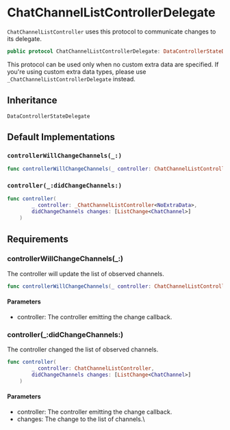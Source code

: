 # ChatChannelListControllerDelegate

`ChatChannelListController` uses this protocol to communicate changes to its delegate.

``` swift
public protocol ChatChannelListControllerDelegate: DataControllerStateDelegate 
```

This protocol can be used only when no custom extra data are specified. If you're using custom extra data types,
please use `_ChatChannelListControllerDelegate` instead.

## Inheritance

`DataControllerStateDelegate`

## Default Implementations

### `controllerWillChangeChannels(_:)`

``` swift
func controllerWillChangeChannels(_ controller: ChatChannelListController) 
```

### `controller(_:didChangeChannels:)`

``` swift
func controller(
        _ controller: _ChatChannelListController<NoExtraData>,
        didChangeChannels changes: [ListChange<ChatChannel>]
    ) 
```

## Requirements

### controllerWillChangeChannels(\_:​)

The controller will update the list of observed channels.

``` swift
func controllerWillChangeChannels(_ controller: ChatChannelListController)
```

#### Parameters

  - controller: The controller emitting the change callback.

### controller(\_:​didChangeChannels:​)

The controller changed the list of observed channels.

``` swift
func controller(
        _ controller: ChatChannelListController,
        didChangeChannels changes: [ListChange<ChatChannel>]
    )
```

#### Parameters

  - controller: The controller emitting the change callback.
  - changes: The change to the list of channels.\\
